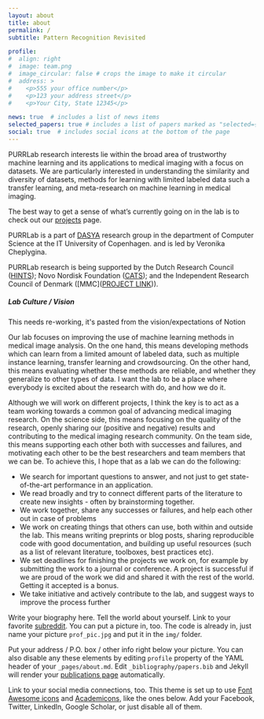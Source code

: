 ```yaml
---
layout: about
title: about
permalink: /
subtitle: Pattern Recognition Revisited

profile:
#  align: right
#  image: team.png
#  image_circular: false # crops the image to make it circular
#  address: >
#    <p>555 your office number</p>
#    <p>123 your address street</p>
#    <p>Your City, State 12345</p>

news: true  # includes a list of news items
selected_papers: true # includes a list of papers marked as "selected={true}"
social: true  # includes social icons at the bottom of the page
---
```



PURRLab research interests lie within the broad area of trustworthy machine learning and its applications to medical imaging with a focus on datasets.  We are particularly interested in understanding the similarity and diversity of datasets, methods for learning with limited labeled data such a transfer learning, and meta-research on machine learning in medical imaging.

The best way to get a sense of what’s currently going on in the lab is to check out our [projects](https://purrlab22.github.io/projects/) page.

PURRLab is a part of [DASYA](https://dasya.itu.dk/) research group in the department of Computer Science at the IT University of Copenhagen. and is led by Veronika Cheplygina.

<!--- CHECK/UPDATE LINKS -->
PURRLab research is being supported by the Dutch Research Council ([HINTS](https://purrlab22.github.io/projects/1_hints/)); Novo Nordisk Foundation ([CATS](https://purrlab22.github.io/projects/2_cats/)); and the Independent Research Council of Denmark ([MMC]([PROJECT LINK](https://purrlab22.github.io/projects/3_mmc/))).

##### Lab Culture / Vision

This needs re-working, it's pasted from the vision/expectations of Notion

Our lab focuses on improving the use of machine learning methods in medical image analysis. On the one hand, this means developing methods which can learn from a limited amount of labeled data, such as multiple instance learning, transfer learning and crowdsourcing. On the other hand, this means evaluating whether these methods are reliable, and whether they generalize to other types of data. I want the lab to be a place where everybody is excited about the research with do, and how we do it.

Although we will work on different projects, I think the key is to act as a team working towards a common goal of advancing medical imaging research. On the science side, this means focusing on the quality of the research, openly sharing our (positive and negative) results and contributing to the medical imaging research community. On the team side, this means supporting each other both with successes and failures, and motivating each other to be the best researchers and team members that we can be. To achieve this, I hope that as a lab we can do the following:

- We search for important questions to answer, and not just to get state-of-the-art performance in an application.
- We read broadly and try to connect different parts of the literature to create new insights - often by brainstorming together.
- We work together, share any successes or failures, and help each other out in case of problems
- We work on creating things that others can use, both within and outside the lab. This means writing preprints or blog posts, sharing reproducible code with good documentation, and building up useful resources (such as a list of relevant literature, toolboxes, best practices etc).
- We set deadlines for finishing the projects we work on, for example by submitting the work to a journal or conference. A project is successful if we are proud of the work we did and shared it with the rest of the world. Getting it accepted is a bonus.
- We take initiative and actively contribute to the lab, and suggest ways to improve the process further



Write your biography here. Tell the world about yourself. Link to your favorite [subreddit](http://reddit.com). You can put a picture in, too. The code is already in, just name your picture `prof_pic.jpg` and put it in the `img/` folder.

Put your address / P.O. box / other info right below your picture. You can also disable any these elements by editing `profile` property of the YAML header of your `_pages/about.md`. Edit `_bibliography/papers.bib` and Jekyll will render your [publications page](/al-folio/publications/) automatically.

Link to your social media connections, too. This theme is set up to use [Font Awesome icons](http://fortawesome.github.io/Font-Awesome/) and [Academicons](https://jpswalsh.github.io/academicons/), like the ones below. Add your Facebook, Twitter, LinkedIn, Google Scholar, or just disable all of them.
